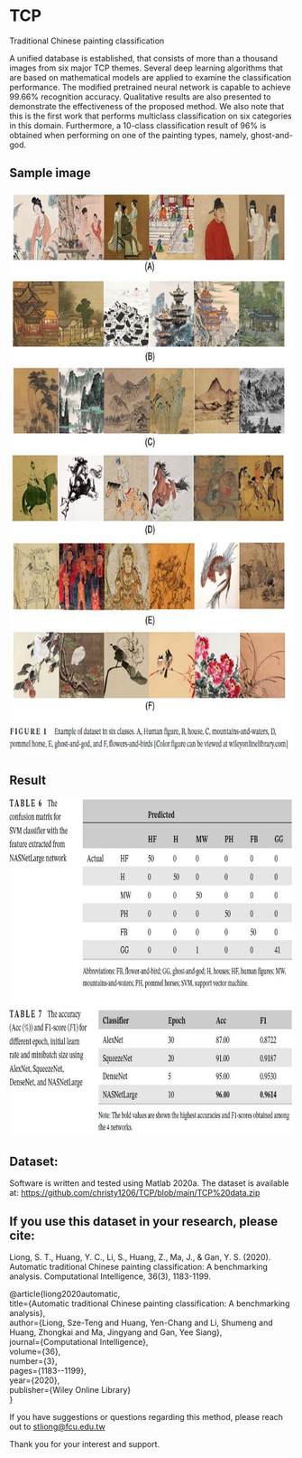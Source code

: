 # TCP
Traditional Chinese painting classification

A unified database is established, that consists of more than a thousand images from six major TCP themes.
Several deep learning algorithms that are based on mathematical models are applied to examine the classification performance.
The modified pretrained neural network is capable to achieve 99.66% recognition accuracy. Qualitative results are also presented to demonstrate the effectiveness of the proposed method. We also note that this is the first work that performs multiclass classification on six categories in this domain. Furthermore, a 10-class classification result of 96% is obtained when performing on one of the painting types, namely, ghost-and-god.

## Sample image
<img src="https://github.com/christy1206/TCP/blob/pic/Capture.JPG" width="800" height="1000"/>

## Result
<img src="https://github.com/christy1206/TCP/blob/pic/Capture2.JPG" width="750" height="600"/>


## Dataset:
Software is written and tested using Matlab 2020a.
The dataset is available at: https://github.com/christy1206/TCP/blob/main/TCP%20data.zip


## If you use this dataset in your research, please cite:
Liong, S. T., Huang, Y. C., Li, S., Huang, Z., Ma, J., & Gan, Y. S. (2020). Automatic traditional Chinese painting classification: A benchmarking analysis. Computational Intelligence, 36(3), 1183-1199.

@article{liong2020automatic,\
  title={Automatic traditional Chinese painting classification: A benchmarking analysis},\
  author={Liong, Sze-Teng and Huang, Yen-Chang and Li, Shumeng and Huang, Zhongkai and Ma, Jingyang and Gan, Yee Siang},\
  journal={Computational Intelligence},\
  volume={36},\
  number={3},\
  pages={1183--1199},\
  year={2020},\
  publisher={Wiley Online Library}\
}

If you have suggestions or questions regarding this method, please reach out to stliong@fcu.edu.tw

Thank you for your interest and support.
